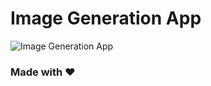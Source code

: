 # Image Generation App

![Image Generation App](https://imgv3.fotor.com/images/videoImage/wonderland-girl-generated-by-Fotor-ai-art-generator_2023-05-15-104543_ibow.jpg)

### Made with ❤️
